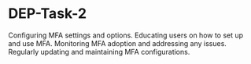 # DEP-Task-2
 Configuring MFA settings and options.
 Educating users on how to set up and use MFA.
 Monitoring MFA adoption and addressing any issues.
 Regularly updating and maintaining MFA configurations.
